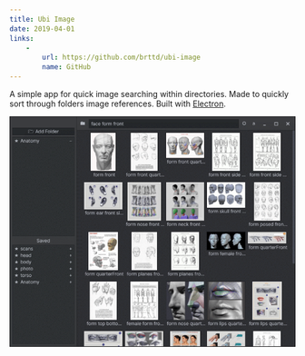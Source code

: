 ```yaml
---
title: Ubi Image
date: 2019-04-01
links:
    -
        url: https://github.com/brttd/ubi-image
        name: GitHub
---
```

A simple app for quick image searching within directories.
Made to quickly sort through folders image references.
Built with [Electron](https://electronjs.org/).

![Application screenshot](screenshot_1.png)